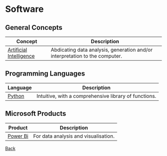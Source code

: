 # Software

## General Concepts

| Concept | Description
|---|---|
| [Artificial Intelligence](ai.md) | Abdicating data analysis, generation and/or interpretation to the computer.

## Programming Languages

| Language | Description
|---|---|
| [Python](python.md) | Intuitive, with a comprehensive library of functions.

## Microsoft Products

| Product | Description
|---|---|
| [Power Bi](power_bi.md) | For data analysis and visualisation.

[Back](../README.md)
